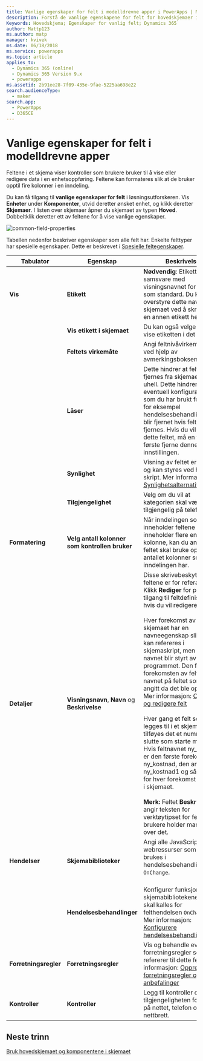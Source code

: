 ```yaml
---
title: Vanlige egenskaper for felt i modelldrevne apper i PowerApps | MicrosoftDocs
description: Forstå de vanlige egenskapene for felt for hovedskjemaer i Dynamics 365 for Customer Engagement
Keywords: Hovedskjema; Egenskaper for vanlig felt; Dynamics 365
author: Mattp123
ms.author: matp
manager: kvivek
ms.date: 06/18/2018
ms.service: powerapps
ms.topic: article
applies_to:
  - Dynamics 365 (online)
  - Dynamics 365 Version 9.x
  - powerapps
ms.assetid: 2b91ee28-7f09-435e-9fae-5225aa698e22
search.audienceType:
  - maker
search.app:
  - PowerApps
  - D365CE
---
```

# <a name="model-driven-app-common-field-properties"></a>Vanlige egenskaper for felt i modelldrevne apper

 Feltene i et skjema viser kontroller som brukere bruker til å vise eller redigere data i en enhetsoppføring. Feltene kan formateres slik at de bruker opptil fire kolonner i en inndeling.  

Du kan få tilgang til **vanlige egenskaper for felt** i løsningsutforskeren. Vis **Enheter** under **Komponenter**, utvid deretter ønsket enhet, og klikk deretter **Skjemaer**. I listen over skjemaer åpner du skjemaet av typen **Hoved**. Dobbeltklik deretter ett av feltene for å vise vanlige egenskaper.

![common-field-properties](media/common-field-properties.png)
  
Tabellen nedenfor beskriver egenskaper som alle felt har. Enkelte felttyper har spesielle egenskaper. Dette er beskrevet i [Spesielle feltegenskaper](special-field-properties-legacy.md).  
  
|Tabulator|Egenskap|Beskrivelse|  
|---------|--------------|-----------------|  
|**Vis**|**Etikett**|**Nødvendig**: Etiketten vil samsvare med visningsnavnet for feltet som standard. Du kan overstyre dette navnet for skjemaet ved å skrive inn en annen etikett her.|  
||**Vis etikett i skjemaet**|Du kan også velge ikke å vise etiketten i det hele tatt.|  
||**Feltets virkemåte**|Angi feltnivåvirkemåten ved hjelp av avmerkingsboksene.|  
||**Låser**|Dette hindrer at feltet fjernes fra skjemaet ved et uhell. Dette hindrer at eventuell konfigurasjon som du har brukt for feltet, for eksempel hendelsesbehandlinger, blir fjernet hvis feltet fjernes. Hvis du vil fjerne dette feltet, må en tilpasser første fjerne denne innstillingen.|  
||**Synlighet**|Visning av feltet er valgfritt og kan styres ved hjelp av skript. Mer informasjon: [Synlighetsalternativer](visibility-options-legacy.md)|  
||**Tilgjengelighet**|Velg om du vil at kategorien skal være tilgjengelig på telefonen.|
|**Formatering**|**Velg antall kolonner som kontrollen bruker**|Når inndelingen som inneholder feltene inneholder flere enn én kolonne, kan du angi at feltet skal bruke opptil antallet kolonner som inndelingen har.|  
|**Detaljer**|**Visningsnavn**, **Navn** og **Beskrivelse**|Disse skrivebeskyttede feltene er for referanse. Klikk **Rediger** for praktisk tilgang til feltdefinisjonen hvis du vil redigere den.<br /><br /> Hver forekomst av et felt i skjemaet har en navneegenskap slik at de kan refereres i skjemaskript, men dette navnet blir styrt av programmet. Den første forekomsten av feltet er navnet på feltet som ble angitt da det ble opprettet. Mer informasjon: [Opprette og redigere felt](../common-data-service/create-edit-fields.md)<br /><br /> Hver gang et felt som legges til i et skjema, tilføyes det et nummer på slutte som starte med 1. Hvis feltnavnet ny_kostnad, er den første forekomsten ny_kostnad, den andre er ny_kostnad1 og så videre, for hver forekomst av feltet i skjemaet.<br /><br />**Merk:** Feltet **Beskrivelse** angir teksten for verktøytipset for feltet når brukere holder markøren over det.|  
|**Hendelser**|**Skjemabiblioteker**|Angi alle JavaScript-webressurser som skal brukes i hendelsesbehandlingsfeltet `OnChange`.<br /><br />|  
||**Hendelsesbehandlinger**|Konfigurer funksjoner fra skjemabibliotekene som skal kalles for felthendelsen `OnChange`. Mer informasjon: [Konfigurere hendelsesbehandlinger](configure-event-handlers-legacy.md)|  
|**Forretningsregler**|**Forretningsregler**|Vis og behandle eventuelle forretningsregler som refererer til dette feltet. Mer informasjon: [Opprette forretningsregler og anbefalinger](create-business-rules-recommendations-apply-logic-form.md)|  
|**Kontroller**|**Kontroller**|Legg til kontroller og angi tilgjengeligheten for dem på nettet, telefon og nettbrett.|  

## <a name="next-steps"></a>Neste trinn

[Bruk hovedskjemaet og komponentene i skjemaet](use-main-form-and-components.md)
